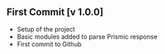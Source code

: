 ## First Commit [v 1.0.0]
- Setup of the project
- Basic modules added to parse Prismic response
- First commit to Github